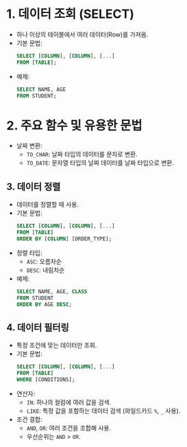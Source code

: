 # 1. 데이터 조회 (SELECT)
- 하나 이상의 테이블에서 여러 데이터(Row)를 가져옴.
- 기본 문법:
    ```sql
    SELECT [COLUMN], [COLUMN], [...]
    FROM [TABLE];
    ```
- 예제:
    ```sql
    SELECT NAME, AGE
    FROM STUDENT;
    ```

# 2. 주요 함수 및 유용한 문법
- 날짜 변환:
    - `TO_CHAR`: 날짜 타입의 데이터를 문자로 변환.
    - `TO_DATE`: 문자열 타입의 날짜 데이터를 날짜 타입으로 변환.

## 3. 데이터 정렬
- 데이터를 정렬할 때 사용.
- 기본 문법:
    ```sql
    SELECT [COLUMN], [COLUMN], [...]
    FROM [TABLE]
    ORDER BY [COLUMN] [ORDER_TYPE];
    ```
- 정렬 타입:
    - `ASC`: 오름차순
    - `DESC`: 내림차순
- 예제:
    ```sql
    SELECT NAME, AGE, CLASS
    FROM STUDENT
    ORDER BY AGE DESC;
    ```

## 4. 데이터 필터링
- 특정 조건에 맞는 데이터만 조회.
- 기본 문법:
    ```sql
    SELECT [COLUMN], [COLUMN], [...]
    FROM [TABLE]
    WHERE [CONDITIONS];
    ```
- 연산자:
    - `IN`: 하나의 컬럼에 여러 값을 검색.
    - `LIKE`: 특정 값을 포함하는 데이터 검색 (와일드카드 `%`, `_` 사용).
- 조건 결합:
    - `AND`, `OR`: 여러 조건을 조합해 사용.
    - 우선순위는 `AND` > `OR`.

